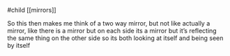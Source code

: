 #child [[mirrors]]

So this then makes me think of a two way mirror, but not like actually a mirror, like there is a mirror but on each side its a mirror but it’s reflecting the same thing on the other side so its both looking at itself and being seen by itself

